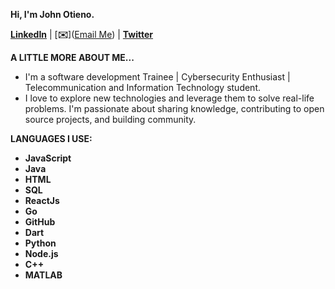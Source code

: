 **Hi, I'm John Otieno.**

[**LinkedIn**](https://www.linkedin.com/in/john-o-213422210?utm_source=share&utm_campaign=share_via&utm_content=profile&utm_medium=android_app) | [**✉️**](<a href="mailto:otienojohn642@gmail.com">Email Me</a>)
| [**Twitter**](https://x.com/john_otieno1)

**A LITTLE MORE ABOUT ME...**

* I'm a software development Trainee | Cybersecurity Enthusiast | Telecommunication and Information Technology student.
* I love to explore new technologies and leverage them to solve real-life problems. I'm passionate about sharing knowledge, contributing to open source projects, and building community.

**LANGUAGES I USE:**
  
*  **JavaScript**
*  **Java**
*  **HTML**
*  **SQL**
*  **ReactJs**
*  **Go**
*  **GitHub**
*  **Dart**
*  **Python**
*  **Node.js**
*  **C++**
*  **MATLAB**
